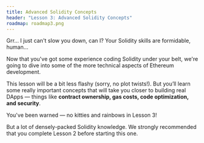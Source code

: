 ```yaml
---
title: Advanced Solidity Concepts
header: "Lesson 3: Advanced Solidity Concepts"
roadmap: roadmap3.png
---
```

Grr... I just can't slow you down, can I? Your Solidity skills are formidable, human...

Now that you've got some experience coding Solidity under your belt, we're going to dive into some of the more technical aspects of Ethereum development.

This lesson will be a bit less flashy (sorry, no plot twists!). But you’ll learn some really important concepts that will take you closer to building real DApps — things like **contract ownership, gas costs, code optimization, and security**.

You've been warned — no kitties and rainbows in Lesson 3!

But a lot of densely-packed Solidity knowledge. We strongly recommended that you complete Lesson 2 before starting this one.